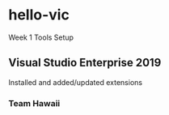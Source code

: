 # hello-vic
Week 1 Tools Setup
## Visual Studio Enterprise 2019
Installed and added/updated extensions
### Team Hawaii

